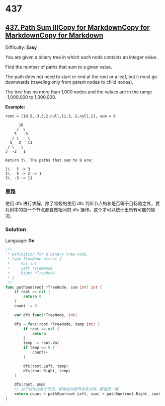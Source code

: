 # 437
## [437\. Path Sum IIICopy for MarkdownCopy for MarkdownCopy for Markdown](https://leetcode.com/problems/path-sum-iii/)

Difficulty: **Easy**


You are given a binary tree in which each node contains an integer value.

Find the number of paths that sum to a given value.

The path does not need to start or end at the root or a leaf, but it must go downwards (traveling only from parent nodes to child nodes).

The tree has no more than 1,000 nodes and the values are in the range -1,000,000 to 1,000,000.

**Example:**

```
root = [10,5,-3,3,2,null,11,3,-2,null,1], sum = 8

      10
     /  \
    5   -3
   / \    \
  3   2   11
 / \   \
3  -2   1

Return 3\. The paths that sum to 8 are:

1\.  5 -> 3
2\.  5 -> 2 -> 1
3\. -3 -> 11
```
### 思路
使用 dfs 进行求解，除了常规的使用 dfs 判断节点的和是否等于目标值之外，要对树中的每一个节点都要做相同的 dfs 操作。这个才可以统计出所有可能的情况。

### Solution

Language: **Go**

```go
/**
 * Definition for a binary tree node.
 * type TreeNode struct {
 *     Val int
 *     Left *TreeNode
 *     Right *TreeNode
 * }
 */
func pathSum(root *TreeNode, sum int) int {
    if root == nil {
		return 0
	}
	count := 0

	var dfs func(*TreeNode, int)

	dfs = func(root *TreeNode, temp int) {
		if root == nil {
			return
		}
		temp -= root.Val
		if temp == 0 {
			count++
		}

		dfs(root.Left, temp)
		dfs(root.Right, temp)
	}

	dfs(root, sum)
	// 对于树中的每个节点，都当成为根节点来对待，都遍历一遍
	return count + pathSum(root.Left, sum) + pathSum(root.Right, sum)
}
```